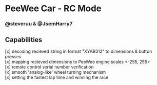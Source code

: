 # PeeWee Car - RC Mode
### @steveruu & @JsemHarry7 

## Capabilities
[x] decoding recieved string in format "XYAB012" to dimensions & button presses  
[x] mapping recieved dimensions to PeeWee engine scales <-255, 255>  
[x] remote control serial number verification  
[x] smooth 'analog-like' wheel turning mechanism  
[x] setting the fastest lap time and winning the race


